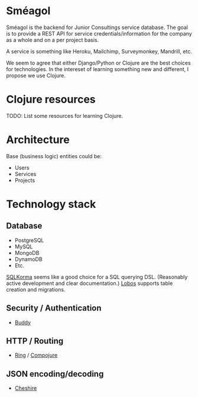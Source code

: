 # Sméagol

Sméagol is the backend for Junior Consultings service database. The goal is to provide a REST API for service credentials/information for the company as a whole and on a per project basis.

A service is something like Heroku, Mailchimp, Surveymonkey, Mandrill, etc.


We seem to agree that either Django/Python or Clojure are the best choices for technologies. In the intereset of learning something new and different, I propose we use Clojure.

# Clojure resources

TODO: List some resources for learning Clojure.

# Architecture

Base (business logic) entities could be:

* Users
* Services
* Projects

# Technology stack

## Database

* PostgreSQL
* MySQL
* MongoDB
* DynamoDB
* Etc.

[SQLKorma](http://sqlkorma.com/) seems like a good choice for a SQL querying DSL. (Reasonably active development and clear documentation.)
[Lobos](https://github.com/budu/lobos) supports table creation and migrations.

## Security / Authentication

* [Buddy](https://github.com/funcool/buddy)

## HTTP / Routing

* [Ring](https://github.com/ring-clojure/ring) / [Compojure](https://github.com/weavejester/compojure)

## JSON encoding/decoding

* [Cheshire](https://github.com/dakrone/cheshire)
